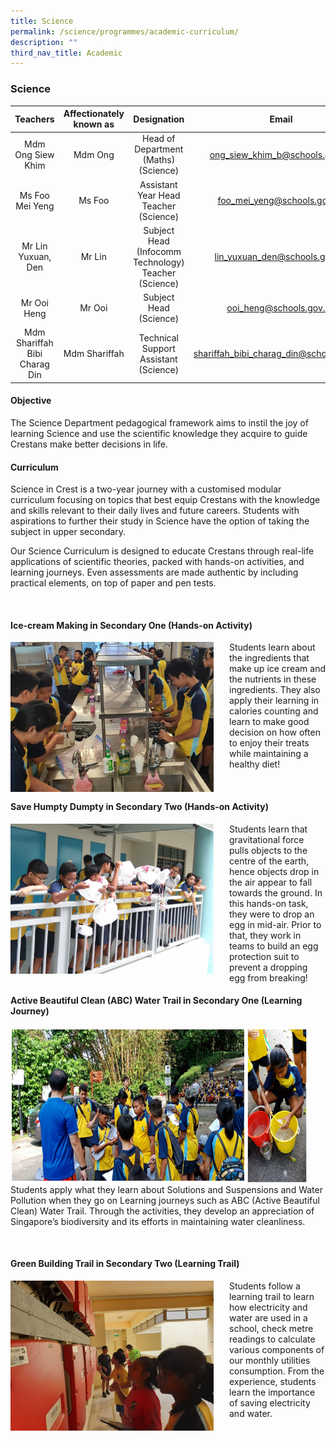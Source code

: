 ```yaml
---
title: Science
permalink: /science/programmes/academic-curriculum/
description: ""
third_nav_title: Academic
---
```

### Science

| Teachers | Affectionately<br>known as | Designation | Email |
|:---:|:---:|:---:|:---:|
| Mdm Ong Siew Khim | Mdm Ong | Head of Department<br>(Maths)<br>(Science) | [ong\_siew\_khim\_b@schools.gov.sg](mailto:ong_siew_khim_b@schools.gov.sg) |
| Ms Foo Mei Yeng | Ms Foo | Assistant Year Head<br>Teacher (Science) | [foo\_mei\_yeng@schools.gov.sg](mailto:foo_mei_yeng@schools.gov.sg) |
| Mr Lin Yuxuan, Den | Mr Lin | Subject Head<br>(Infocomm Technology)<br>Teacher (Science) | [lin\_yuxuan\_den@schools.gov.sg](mailto:lin_yuxuan_den@schools.gov.sg) |
| Mr Ooi Heng | Mr Ooi | Subject Head (Science) | [ooi\_heng@schools.gov.sg](mailto:ooi_heng@schools.gov.sg) |
| Mdm Shariffah Bibi Charag Din | Mdm Shariffah | Technical Support Assistant (Science) | [shariffah\_bibi\_charag\_din@schools.gov.sg](mailto:shariffah_bibi_charag_din@schools.gov.sg) |

#### Objective

The Science Department pedagogical framework aims to instil the joy of learning Science and use the scientific knowledge they acquire to guide Crestans make better decisions in life.

#### Curriculum  

Science in Crest is a two-year journey with a customised modular curriculum focusing on topics that best equip Crestans with the knowledge and skills relevant to their daily lives and future careers. Students with aspirations to further their study in Science have the option of taking the subject in upper secondary.&nbsp;

Our Science Curriculum is designed to educate Crestans through real-life applications of scientific theories, packed with hands-on activities, and learning journeys. Even assessments are made authentic by including practical elements, on top of paper and pen tests.

<br>

#### Ice-cream Making in Secondary One (Hands-on Activity)

<img src="/images/sci1.jpg" style="width:325px;height:240px;margin-right:25px;" align="left">Students learn about the ingredients that make up ice cream and the nutrients in these ingredients. They also apply their learning in calories counting and learn to make good decision on how often to enjoy their treats while maintaining a healthy diet!

<br>

#### Save Humpty Dumpty in Secondary Two (Hands-on Activity)

<img src="/images/sci2.jpg" style="width:325px;height:240px;margin-right:25px;" align="left">Students learn that gravitational force pulls objects to the centre of the earth, hence objects drop in the air appear to fall towards the ground. In this hands-on task, they were to drop an egg in mid-air. Prior to that, they work in teams to build an egg protection suit to prevent a dropping egg from breaking!

#### Active Beautiful Clean (ABC) Water Trail in Secondary One (Learning Journey)

<img src="/images/sci2.png" style="width:475px;height:250px;margin-right:25px;" align="left">Students apply what they learn about Solutions and Suspensions and Water Pollution when they go on Learning journeys such as ABC (Active Beautiful Clean) Water Trail. Through the activities, they develop an appreciation of Singapore’s biodiversity and its efforts in maintaining water cleanliness.  

<br>

#### Green Building Trail in Secondary Two (Learning Trail)

<img src="/images/sci3.jpg" style="width:325px;height:240px;margin-right:25px;" align="left">Students follow a learning trail to learn how electricity and water are used in a school, check metre readings to calculate various components of our monthly utilities consumption. From the experience, students learn the importance of saving electricity and water.